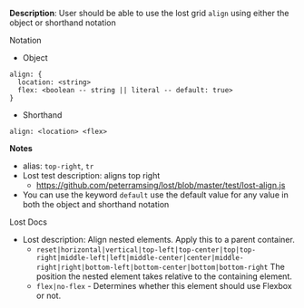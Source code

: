 __Description__: User should be able to use the lost grid `align` using either the object or shorthand notation

Notation
- Object
```
align: {
  location: <string>
  flex: <boolean -- string || literal -- default: true>
}
```
- Shorthand
```
align: <location> <flex>
```

__Notes__

- alias: `top-right`, `tr`
- Lost test description: aligns top right
    + https://github.com/peterramsing/lost/blob/master/test/lost-align.js
- You can use the keyword `default` use the default value for any value in both the object and shorthand notation

Lost Docs
- Lost description: Align nested elements. Apply this to a parent container.
    + `reset|horizontal|vertical|top-left|top-center|top|top-right|middle-left|left|middle-center|center|middle-right|right|bottom-left|bottom-center|bottom|bottom-right` The position the nested element takes relative to the containing element.
    + `flex|no-flex` - Determines whether this element should use Flexbox or not.
